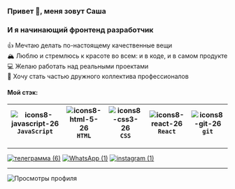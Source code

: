 ###  Привет 👋, меня зовут Саша
###  И я начинающий фронтенд разработчик
👍 Мечтаю делать по-настоящему качественные вещи    
🏔️ Люблю и стремлюсь к красоте во всем: и в коде, и в самом продукте    
💻 Желаю работать над реальными проектами    
🤝 Хочу стать частью дружного коллектива профессионалов    

####  Мой стэк:
|![icons8-javascript-26](https://user-images.githubusercontent.com/70646350/119318720-4f788180-bc82-11eb-87ff-8201ce9d61c8.png) `JavaScript` | ![icons8-html-5-26](https://user-images.githubusercontent.com/70646350/119315541-9cf2ef80-bc7e-11eb-8f46-ef3766162ab6.png) `HTML` | ![icons8-css3-26](https://user-images.githubusercontent.com/70646350/119316006-1be82800-bc7f-11eb-8166-910c027cd18f.png) `CSS` | ![icons8-react-26](https://user-images.githubusercontent.com/70646350/119316439-a0d34180-bc7f-11eb-9a36-e79d2b093d69.png) `React` | ![icons8-git-26](https://user-images.githubusercontent.com/70646350/119321913-cc592a80-bc85-11eb-9540-8605bd48f3f7.png) **`git`**|
|:------:|:------:|:------:|:------:|:------:|



---------------------------
[![ телеграмма (6) ](https://user-images.githubusercontent.com/70646350/119327162-5952b280-bc8b-11eb-97b2-4484aab48d02.png)](https://t.me/BleiDLok)
[![ WhatsApp (1) ](https://user-images.githubusercontent.com/70646350/119327478-b189b480-bc8b-11eb-8897-22dbd8a529ad.png)](https://wa.me/79257214411)
[![ instagram (1) ](https://user-images.githubusercontent.com/70646350/119327365-9028c880-bc8b-11eb-868d-6c4ac31869cc.png)](https://www.instagram.com/bleidlok )

---------------------
![ Просмотры профиля ](https://gpvc.arturio.dev/Pavlov-Aleksandr)  
